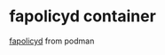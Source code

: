 fapolicyd container
===

[fapolicyd](https://github.com/linux-application-whitelisting/fapolicyd) from podman
